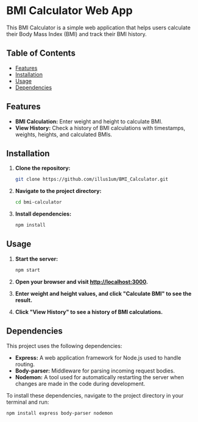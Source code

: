 # BMI Calculator Web App

This BMI Calculator is a simple web application that helps users calculate their Body Mass Index (BMI) and track their BMI history.

## Table of Contents

- [Features](#features)
- [Installation](#installation)
- [Usage](#usage)
- [Dependencies](#dependencies)

## Features

- **BMI Calculation:** Enter weight and height to calculate BMI.
- **View History:** Check a history of BMI calculations with timestamps, weights, heights, and calculated BMIs.

## Installation

1. **Clone the repository:**

    ```bash
    git clone https://github.com/illus1um/BMI_Calculator.git
    ```

2. **Navigate to the project directory:**

    ```bash
    cd bmi-calculator
    ```

3. **Install dependencies:**

    ```bash
    npm install
    ```

## Usage

1. **Start the server:**

    ```bash
    npm start
    ```

2. **Open your browser and visit [http://localhost:3000](http://localhost:3000).**

3. **Enter weight and height values, and click "Calculate BMI" to see the result.**

4. **Click "View History" to see a history of BMI calculations.**

## Dependencies

This project uses the following dependencies:

- **Express:** A web application framework for Node.js used to handle routing.
- **Body-parser:** Middleware for parsing incoming request bodies.
- **Nodemon:** A tool used for automatically restarting the server when changes are made in the code during development.

To install these dependencies, navigate to the project directory in your terminal and run:

```bash
npm install express body-parser nodemon
```
